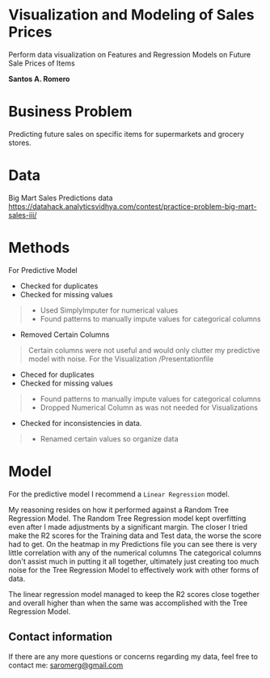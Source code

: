 # Visualization and Modeling of Sales Prices
Perform data visualization on Features and Regression Models on Future Sale Prices of Items

**Santos A. Romero**

# Business Problem
Predicting future sales on specific items for supermarkets and grocery stores.

# Data
Big Mart Sales Predictions data
https://datahack.analyticsvidhya.com/contest/practice-problem-big-mart-sales-iii/

# Methods
For Predictive Model
- Checked for duplicates
- Checked for missing values
> - Used SimplyImputer for numerical values
> - Found patterns to manually impute values for categorical columns
- Removed Certain Columns
> Certain columns were not useful and would only clutter my predictive model with noise.
For the Visualization /Presentationfile
- Checed for duplicates
- Checked for missing values
> - Found patterns to manually impute values for categorical columns
> - Dropped Numerical Column as was not needed for Visualizations
- Checked for inconsistencies in data.
> - Renamed certain values so organize data

# Model
For the predictive model I recommend a `Linear Regression` model.

My reasoning resides on how it performed against a Random Tree Regression Model.
The Random Tree Regression model kept overfitting even after I made adjustments by a significant margin.
The closer I tried make the R2 scores for the Training data and Test data, the worse the score had to get.
On the heatmap in my Predictions file you can see there is very little correlation with any of the numerical columns
The categorical columns don't assist much in putting it all together, ultimately just creating too much noise for the 
Tree Regression Model to effectively work with other forms of data.

The linear regression model managed to keep the R2 scores close together and overall higher than when the same was 
accomplished with the Tree Regression Model.

## Contact information
If there are any more questions or concerns regarding my data, feel free to contact me: saromerg@gmail.com
